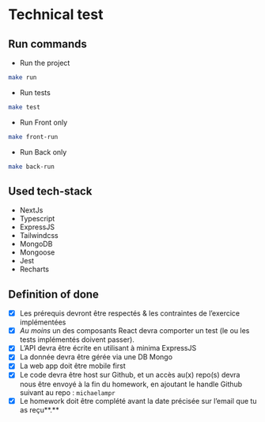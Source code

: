 # Technical test

## Run commands

- Run the project

```bash
make run
```

- Run tests

```bash
make test
```

- Run Front only

```bash
make front-run
```

- Run Back only

```bash
make back-run
```

## Used tech-stack

- NextJs
- Typescript
- ExpressJS
- Tailwindcss
- MongoDB
- Mongoose
- Jest
- Recharts

## Definition of done

- [x] Les prérequis devront être respectés & les contraintes de l’exercice implémentées
- [x] _Au moins_ un des composants React devra comporter un test (le ou les tests implémentés doivent passer).
- [x] L’API devra être écrite en utilisant à minima ExpressJS
- [x] La donnée devra être gérée via une DB Mongo
- [x] La web app doit être mobile first
- [x] Le code devra être host sur Github, et un accès au(x) repo(s) devra nous être envoyé à la fin du homework, en ajoutant le handle Github suivant au repo : `michaelampr`
- [x] Le homework doit être complété avant la date précisée sur l’email que tu as reçu**.**
